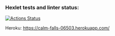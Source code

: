 ### Hexlet tests and linter status:
[![Actions Status](https://github.com/igor23samohvalov/frontend-project-lvl4/workflows/hexlet-check/badge.svg)](https://github.com/igor23samohvalov/frontend-project-lvl4/actions)

Heroku: https://calm-falls-06503.herokuapp.com/